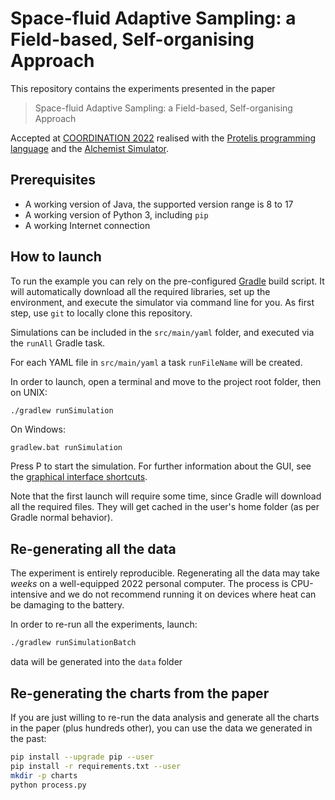 # Space-fluid Adaptive Sampling: a Field-based, Self-organising Approach

This repository contains the experiments presented in the paper 

> Space-fluid Adaptive Sampling: a Field-based, Self-organising Approach

Accepted at [COORDINATION 2022](http://www.discotec.org/2022/coordination.html)
realised with the [Protelis programming language](https://www.protelis.org) and the [Alchemist Simulator](https://github.com/AlchemistSimulator/Alchemist).

## Prerequisites

* A working version of Java, the supported version range is 8 to 17
* A working version of Python 3, including `pip`
* A working Internet connection

## How to launch

To run the example you can rely on the pre-configured [Gradle](https://gradle.org) build script.
It will automatically download all the required libraries, set up the environment, and execute the simulator via command line for you.
As first step, use `git` to locally clone this repository.

Simulations can be included in the `src/main/yaml` folder,
and executed via the `runAll` Gradle task.

For each YAML file in `src/main/yaml` a task `runFileName` will be created.

In order to launch, open a terminal and move to the project root folder, then on UNIX:
```bash
./gradlew runSimulation
```
On Windows:
```
gradlew.bat runSimulation
```

Press <kb>P</kb> to start the simulation.
For further information about the GUI, see the [graphical interface shortcuts](https://alchemistsimulator.github.io/reference/default-ui/).

Note that the first launch will require some time, since Gradle will download all the required files.
They will get cached in the user's home folder (as per Gradle normal behavior).

## Re-generating all the data

The experiment is entirely reproducible.
Regenerating all the data may take *weeks* on a well-equipped 2022 personal computer.
The process is CPU-intensive and we do not recommend running it on devices where heat can be damaging to the battery.

In order to re-run all the experiments, launch:
```bash
./gradlew runSimulationBatch
```
data will be generated into the `data` folder

## Re-generating the charts from the paper

If you are just willing to re-run the data analysis and generate all the charts in the paper (plus hundreds other),
you can use the data we generated in the past:

```bash
pip install --upgrade pip --user
pip install -r requirements.txt --user
mkdir -p charts
python process.py
```
